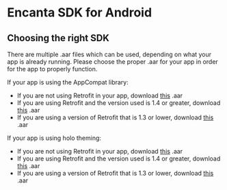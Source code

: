 Encanta SDK for Android
===========================

Choosing the right SDK
---------------------------

There are multiple .aar files which can be used, depending on what your app is already running.  Please choose the proper .aar for your app in order for the app to properly function.

If your app is using the AppCompat library:
- If you are not using Retrofit in your app, download [this][encanta-android-appcompat-retrofit-1.9] .aar
- If you are using Retrofit and the version used is 1.4 or greater, download [this][encanta-android-appcompat-retrofit-1.9] .aar
- If you are using a version of Retrofit that is 1.3 or lower, download [this][encanta-android-appcompat-retrofit-1.3] .aar

If your app is using holo theming:
- If you are not using Retrofit in your app, download [this][encanta-android-holo-retrofit-1.9] .aar
- If you are using Retrofit and the version used is 1.4 or greater, download [this][encanta-android-holo-retrofit-1.9] .aar
- If you are using a version of Retrofit that is 1.3 or lower, download [this][encanta-android-holo-retrofit-1.3] .aar

[encanta-android-samples]: https://github.com/EncantaTeam/encanta/tree/master/Android/Samples
[encanta-android-appcompat-retrofit-1.9]: http://github.com/EncantaTeam/encanta/tree/master/Android/SDK/encanta-appcompatRetrofit1.9.aar
[encanta-android-appcompat-retrofit-1.3]: http://github.com/EncantaTeam/encanta/tree/master/Android/SDK/encanta-appcompatRetrofit1.3.aar
[encanta-android-holo-retrofit-1.9]: http://github.com/EncantaTeam/encanta/tree/master/Android/SDK/encanta-holoRetrofit1.9.aar
[encanta-android-holo-retrofit-1.3]: http://github.com/EncantaTeam/encanta/tree/master/Android/SDK/encanta-holoRetrofit1.3.aar
